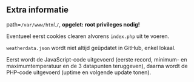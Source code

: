 ## Extra informatie

path=`/var/www/html/`, **opgelet: root privileges nodig!**

Eventueel eerst cookies clearen alvorens `index.php` uit te voeren.

`weatherdata.json` wordt niet altijd geüpdatet in GitHub, enkel lokaal.

Eerst wordt de JavaScript-code uitgevoerd (eerste record, minimum- en maximumtemperatuur en de 3 datapunten teruggeven), daarna wordt de PHP-code uitgevoerd (uptime en volgende update tonen).
